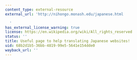 ```yaml
---
content_type: external-resource
external_url: 'http://nihongo.monash.edu/japanese.html

  '
has_external_license_warning: true
license: https://en.wikipedia.org/wiki/All_rights_reserved
status: ''
title: Useful page to help translating Japanese websites!
uid: 68b2d1b5-36bb-4819-99e5-5641e154dde0
wayback_url: ''
---
```

